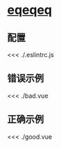 # [eqeqeq](https://eslint.vuejs.org/rules/eqeqeq.html)

## 配置

<<< ./.eslintrc.js

## 错误示例

<<< ./bad.vue

## 正确示例

<<< ./good.vue
